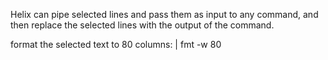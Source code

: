 Helix can pipe selected lines and pass them as input to any command,
and then replace the selected lines with the output of the command.

format the selected text to 80 columns:
| fmt -w 80
